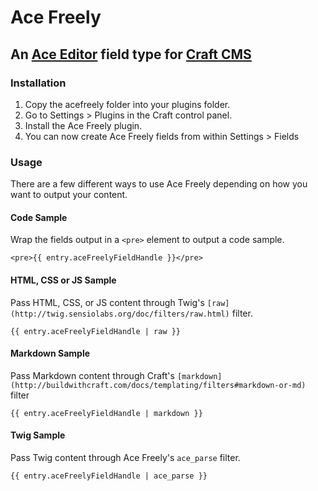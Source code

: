 # Ace Freely

## An [Ace Editor](http://ace.c9.io/) field type for [Craft CMS](https://buildwithcraft.com/)

### Installation
1. Copy the acefreely folder into your plugins folder.
2. Go to Settings > Plugins in the Craft control panel.
3. Install the Ace Freely plugin.
4. You can now create Ace Freely fields from within Settings > Fields

### Usage

There are a few different ways to use Ace Freely depending on how you want to output your content.

#### Code Sample

Wrap the fields output in a `<pre>` element to output a code sample.

`<pre>{{ entry.aceFreelyFieldHandle }}</pre>`

#### HTML, CSS or JS Sample

Pass HTML, CSS, or JS content through Twig's `[raw](http://twig.sensiolabs.org/doc/filters/raw.html)` filter.

`{{ entry.aceFreelyFieldHandle | raw }}`

#### Markdown Sample

Pass Markdown content through Craft's `[markdown](http://buildwithcraft.com/docs/templating/filters#markdown-or-md)` filter

`{{ entry.aceFreelyFieldHandle | markdown }}`

#### Twig Sample

Pass Twig content through Ace Freely's `ace_parse` filter.

`{{ entry.aceFreelyFieldHandle | ace_parse }}`
